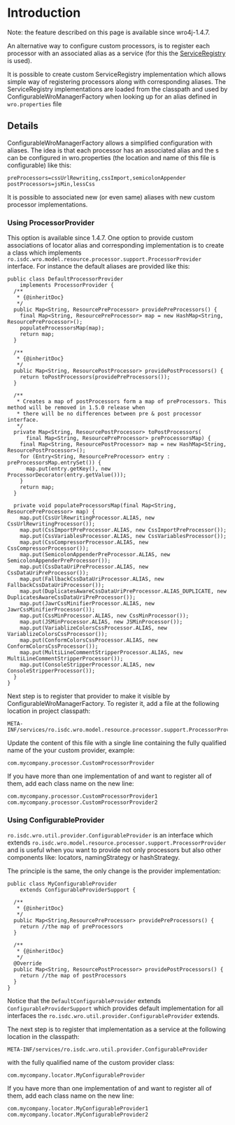 # Introduction #
Note: the feature described on this page is available since wro4j-1.4.7.

An alternative way to configure custom processors, is to register each processor with an associated alias as a service (for this the [ServiceRegistry](http://docs.oracle.com/javase/1.4.2/docs/api/javax/imageio/spi/ServiceRegistry.html) is used).

It is possible to create custom ServiceRegistry implementation which allows simple way of registering processors along with corresponding aliases. The ServiceRegistry implementations are loaded from the classpath and used by ConfigurableWroManagerFactory when looking up for an alias defined in `wro.properties` file

## Details ##
ConfigurableWroManagerFactory allows a simplified configuration with aliases. The idea is that each processor has an associated alias and the s can be configured in wro.properties (the location and name of this file is configurable) like this:

```
preProcessors=cssUrlRewriting,cssImport,semicolonAppender
postProcessors=jsMin,lessCss
```

It is possible to associated new (or even same) aliases with new custom processor implementations.

### Using ProcessorProvider ###
This option is available since 1.4.7.
One option to provide custom associations of locator alias and corresponding implementation is to create a class which implements `ro.isdc.wro.model.resource.processor.support.ProcessorProvider` interface. For instance the default aliases are provided like this:

```
public class DefaultProcessorProvider
    implements ProcessorProvider {
  /**
   * {@inheritDoc}
   */
  public Map<String, ResourcePreProcessor> providePreProcessors() {
    final Map<String, ResourcePreProcessor> map = new HashMap<String, ResourcePreProcessor>();
    populateProcessorsMap(map);
    return map;
  }
  
  /**
   * {@inheritDoc}
   */
  public Map<String, ResourcePostProcessor> providePostProcessors() {
    return toPostProcessors(providePreProcessors());
  }

  /**
   * Creates a map of postProcessors form a map of preProcessors. This method will be removed in 1.5.0 release when
   * there will be no differences between pre & post processor interface.
   */
  private Map<String, ResourcePostProcessor> toPostProcessors(
      final Map<String, ResourcePreProcessor> preProcessorsMap) {
    final Map<String, ResourcePostProcessor> map = new HashMap<String, ResourcePostProcessor>();
    for (Entry<String, ResourcePreProcessor> entry : preProcessorsMap.entrySet()) {
      map.put(entry.getKey(), new ProcessorDecorator(entry.getValue()));
    }
    return map;
  }
  
  private void populateProcessorsMap(final Map<String, ResourcePreProcessor> map) {
    map.put(CssUrlRewritingProcessor.ALIAS, new CssUrlRewritingProcessor());
    map.put(CssImportPreProcessor.ALIAS, new CssImportPreProcessor());
    map.put(CssVariablesProcessor.ALIAS, new CssVariablesProcessor());
    map.put(CssCompressorProcessor.ALIAS, new CssCompressorProcessor());
    map.put(SemicolonAppenderPreProcessor.ALIAS, new SemicolonAppenderPreProcessor());
    map.put(CssDataUriPreProcessor.ALIAS, new CssDataUriPreProcessor());
    map.put(FallbackCssDataUriProcessor.ALIAS, new FallbackCssDataUriProcessor());
    map.put(DuplicatesAwareCssDataUriPreProcessor.ALIAS_DUPLICATE, new DuplicatesAwareCssDataUriPreProcessor());
    map.put(JawrCssMinifierProcessor.ALIAS, new JawrCssMinifierProcessor());
    map.put(CssMinProcessor.ALIAS, new CssMinProcessor());
    map.put(JSMinProcessor.ALIAS, new JSMinProcessor());
    map.put(VariablizeColorsCssProcessor.ALIAS, new VariablizeColorsCssProcessor());
    map.put(ConformColorsCssProcessor.ALIAS, new ConformColorsCssProcessor());
    map.put(MultiLineCommentStripperProcessor.ALIAS, new MultiLineCommentStripperProcessor());
    map.put(ConsoleStripperProcessor.ALIAS, new ConsoleStripperProcessor());
  }
}
```

Next step is to register that provider to make it visible by ConfigurableWroManagerFactory. To register it, add a file at the following location in project classpath:
```
META-INF/services/ro.isdc.wro.model.resource.processor.support.ProcessorProvider
```

Update the content of this file with a single line containing the fully qualified name of the your custom provider, example:

```
com.mycompany.processor.CustomProcessorProvider
```

If you have more than one implementation of and want to register all of them, add each class name on the new line:

```
com.mycompany.processor.CustomProcessorProvider1
com.mycompany.processor.CustomProcessorProvider2
```

### Using ConfigurableProvider ###
`ro.isdc.wro.util.provider.ConfigurableProvider` is an interface which extends `ro.isdc.wro.model.resource.processor.support.ProcessorProvider` and is useful when you want to provide not only processors but also other components like: locators, namingStrategy or hashStrategy.

The principle is the same, the only change is the provider implementation:

```
public class MyConfigurableProvider
    extends ConfigurableProviderSupport {

  /**
   * {@inheritDoc}
   */
  public Map<String,ResourcePreProcessor> providePreProcessors() {
    return //the map of preProcessors
  }

  /**
   * {@inheritDoc}
   */
  @Override
  public Map<String, ResourcePostProcessor> providePostProcessors() {
    return //the map of postProcessors
  }  
}
```

Notice that the `DefaultConfigurableProvider` extends `ConfigurableProviderSupport` which provides default implementation for all interfaces the `ro.isdc.wro.util.provider.ConfigurableProvider` extends.

The next step is to register that implementation as a service at the following location in the classpath:

```
META-INF/services/ro.isdc.wro.util.provider.ConfigurableProvider
```

with the fully qualified name of the custom provider class:
```
com.mycompany.locator.MyConfigurableProvider
```

If you have more than one implementation of and want to register all of them, add each class name on the new line:

```
com.mycompany.locator.MyConfigurableProvider1
com.mycompany.locator.MyConfigurableProvider2
```